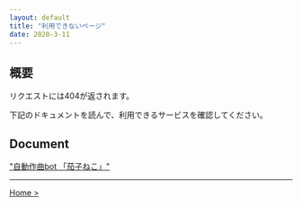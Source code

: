 ```yaml
---
layout: default
title: "利用できないページ"
date: 2020-3-11
---
```


## 概要

 リクエストには404が返されます。
 
 下記のドキュメントを読んで、利用できるサービスを確認してください。

## Document

 ["自動作曲bot 「茄子ねこ」"](https://nakashimas.github.io/docs/works/nasnecobot.html)

<hr>

[Home >](https://nakashimas.github.io/index.html)  